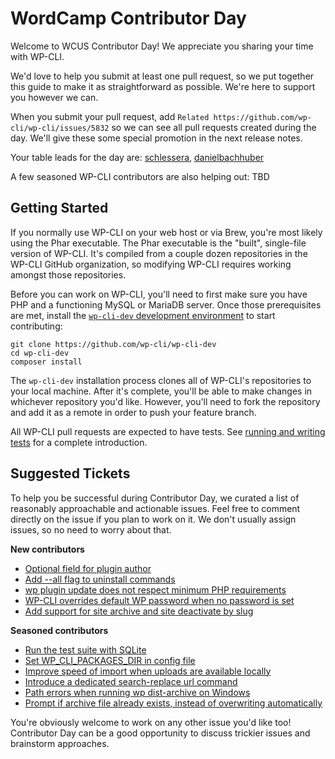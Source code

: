 # WordCamp Contributor Day

Welcome to WCUS Contributor Day! We appreciate you sharing your time with WP-CLI.

We'd love to help you submit at least one pull request, so we put together this guide to make it as straightforward as possible. We're here to support you however we can.

When you submit your pull request, add `Related https://github.com/wp-cli/wp-cli/issues/5832` so we can see all pull requests created during the day. We'll give these some special promotion in the next release notes.

Your table leads for the day are: [schlessera](https://github.com/schlessera), [danielbachhuber](https://github.com/danielbachhuber)

A few seasoned WP-CLI contributors are also helping out: TBD

## Getting Started

If you normally use WP-CLI on your web host or via Brew, you're most likely using the Phar executable. The Phar executable is the "built", single-file version of WP-CLI. It's compiled from a couple dozen repositories in the WP-CLI GitHub organization, so modifying WP-CLI requires working amongst those repositories.

Before you can work on WP-CLI, you'll need to first make sure you have PHP and a functioning MySQL or MariaDB server. Once those prerequisites are met, install the [`wp-cli-dev` development environment](https://github.com/wp-cli/wp-cli-dev) to start contributing:

```
git clone https://github.com/wp-cli/wp-cli-dev
cd wp-cli-dev
composer install
```

The `wp-cli-dev` installation process clones all of WP-CLI's repositories to your local machine. After it's complete, you'll be able to make changes in whichever repository you'd like. However, you'll need to fork the repository and add it as a remote in order to push your feature branch.

All WP-CLI pull requests are expected to have tests. See [running and writing tests](https://make.wordpress.org/cli/handbook/contributions/pull-requests/#running-and-writing-tests) for a complete introduction.

## Suggested Tickets

To help you be successful during Contributor Day, we curated a list of reasonably approachable and actionable issues. Feel free to comment directly on the issue if you plan to work on it. We don't usually assign issues, so no need to worry about that.

**New contributors**

- [Optional field for plugin author](https://github.com/wp-cli/extension-command/issues/368)
- [Add --all flag to uninstall commands](https://github.com/wp-cli/language-command/issues/122)
- [wp plugin update does not respect minimum PHP requirements](https://github.com/wp-cli/extension-command/issues/357)
- [WP-CLI overrides default WP password when no password is set](https://github.com/wp-cli/core-command/issues/183)
- [Add support for site archive and site deactivate by slug](https://github.com/wp-cli/entity-command/issues/257)

**Seasoned contributors**

- [Run the test suite with SQLite](https://github.com/wp-cli/wp-cli/issues/5831)
- [Set WP_CLI_PACKAGES_DIR in config file](https://github.com/wp-cli/wp-cli/issues/5645)
- [Improve speed of import when uploads are available locally](https://github.com/wp-cli/import-command/issues/83)
- [Introduce a dedicated search-replace url command](https://github.com/wp-cli/search-replace-command/issues/186)
- [Path errors when running wp dist-archive on Windows](https://github.com/wp-cli/dist-archive-command/issues/76)
- [Prompt if archive file already exists, instead of overwriting automatically](https://github.com/wp-cli/dist-archive-command/issues/70)

You're obviously welcome to work on any other issue you'd like too! Contributor Day can be a good opportunity to discuss trickier issues and brainstorm approaches.
